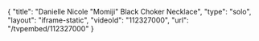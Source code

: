{
    "title": "Danielle Nicole \"Momiji\" Black Choker Necklace",
    "type": "solo",
    "layout": "iframe-static",
    "videoId": "112327000",
    "url": "\/tvpembed\/112327000"
}